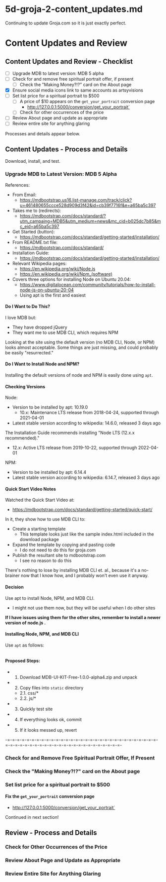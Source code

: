 
# 5d-groja-2-content_updates.md

Continuing to update Groja.com so it is just exactly perfect.

# Content Updates and Review

## Content Updates and Review - Checklist

- [ ] Upgrade MDB to latest version: MDB 5 alpha
- [ ] Check for and remove free spiritual portrait offer, if present
    - [ ] Check the "Making Money?!?" card on the About page
- [x] Ensure social media icons link to same accounts as artsyvisions
- [ ] Set list price for a spiritual portrait to $500
    - [ ] A price of $10 appears on the `get_your_portrait` conversion page
        - http://127.0.0.1:5000/conversion/get_your_portrait`
    - [ ] Check for other occurrences of the price

- [ ] Review About page and update as appropriate
- [ ] Review entire site for anything glaring

Processes and details appear below.

## Content Updates - Process and Details

Download, install, and test.

### Upgrade MDB to Latest Version: MDB 5 Alpha

References:

- From Email:
  - https://mdbootstrap.us16.list-manage.com/track/click?u=461480655ccce528d909d3f42&id=cb39f7716f&e=a65ba5c397
- Takes me to (redirects):
  - https://mdbootstrap.com/docs/standard/?utm_campaing=MDB5&utm_medium=news&mc_cid=b025dc7b85&mc_eid=a65ba5c397
- Get Started (button):
  - https://mdbootstrap.com/docs/standard/getting-started/installation/
- From README.txt file:
  - https://mdbootstrap.com/docs/standard/
- Installation Guide:
  - https://mdbootstrap.com/docs/standard/getting-started/installation/
- Relevant Wikipedia pages:
  - https://en.wikipedia.org/wiki/Node.js
  - https://en.wikipedia.org/wiki/Npm_(software)
- Covers three options for installing Node on Ubuntu 20.04:
  - https://www.digitalocean.com/community/tutorials/how-to-install-node-js-on-ubuntu-20-04
  - Using apt is the first and easiest

#### Do I Want to Do This?

I love MDB but:

- They have dropped jQuery
- They want me to use MDB CLI, which requires NPM

Looking at the site using the default version (no MDB CLI, Node, or NPM) looks almost acceptable.
Some things are just missing, and could probably be easily "resurrected."

#### Do I Want to Install Node and NPM?

Installing the default versions of node and NPM is easily done using `apt`.

#### Checking Versions

Node:

- Version to be installed by apt: 10.19.0
  - 10.x: Maintenance LTS release from 2018-04-24, supported through 2021-04-01
- Latest stable version according to wikipedia: 14.6.0, released 3 days ago

The Installation Guide recommends installing "Node LTS (12.x.x recommended)."

- 12.x: Active LTS release from 2019-10-22, supported through 2022-04-01

NPM:

- Version to be installed by apt: 6.14.4
- Latest stable version according to wikipedia: 6.14.7, released 3 days ago

#### Quick Start Video Notes

Watched the Quick Start Video at:

- https://mdbootstrap.com/docs/standard/getting-started/quick-start/

In it, they show how to use MDB CLI to:

- Create a starting template
  - This template looks just like the sample index.html included in the download package
- Expand the template by copying and pasting code
  - I do not need to do this for groja.com
- Publish the resultant site to mdbootstrap.com
  - I see no reason to do this

There's nothing to lose by installing MDB CLI et. al., because it's a no-brainer now that I know how,
and I probably won't even use it anyway.

#### Decision

Use apt to install Node, NPM, and MDB CLI.

- I might not use them now, but they will be useful when I do other sites

**If I have issues using them for the other sites, remember to install a newer version of node.js .**

#### Installing Node, NPM, and MDB CLI

Use `apt` as follows:

```
```

#### Proposed Steps:

- 1. Download MDB-UI-KIT-Free-1.0.0-alpha4.zip and unpack
- 2. Copy files into `static` directory
   - 2.1. css/*
   - 2.2. js/*
- 3. Quickly test site
- 4. If everything looks ok, commit
- 5. If it looks messed up, revert


-=-=-=-=-=-=-=-=-=-=-=-=-=-=-=-=-=-=-=-=-=-=-=-=-=-=-=-=-=-=-=-=-=-=-=-=-=-=-=-=-=-=-=-=-=-=-=-=-=-=-=-=-=-=-=-

### Check for and Remove Free Spiritual Portrait Offer, If Present

### Check the "Making Money?!?" card on the About page

### Set list price for a spiritual portrait to $500

#### Fix the `get_your_portrait` conversion page

- http://127.0.0.1:5000/conversion/get_your_portrait`

Continued in next section!

## Review - Process and Details

### Check for Other Occurrences of the Price

### Review About Page and Update as Appropriate

### Review Entire Site for Anything Glaring

